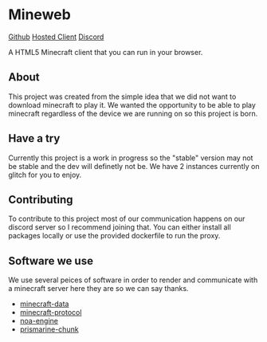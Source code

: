 # Mineweb

[Github](https://github.com/Darkflame72/mineweb) [Hosted Client](https://mineweb.glitch.me) [Discord](https://discord.gg/dkke6d9)

A HTML5 Minecraft client that you can run in your browser.

## About

This project was created from the simple idea that we did not want to download minecraft to play it. We wanted the opportunity to be able to play minecraft regardless of the device we are running on so this project is born.

## Have a try

Currently this project is a work in progress so the "stable" version may not be stable and the dev will definetly not be. We have 2 instances currently on glitch for you to enjoy.

## Contributing

To contribute to this project most of our communication happens on our discord server so I recommend joining that. You can either install all packages locally or use the provided dockerfile to run the proxy.

## Software we use

We use several peices of software in order to render and communicate with a minecraft server here they are so we can say thanks.

* [minecraft-data](https://github.com/PrismarineJS/minecraft-data)
* [minecraft-protocol](https://github.com/PrismarineJS/node-minecraft-protocol)
* [noa-engine](https://github.com/andyhall/noa#develop)
* [prismarine-chunk](https://github.com/PrismarineJS/prismarine-chunk)
